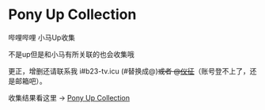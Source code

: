 # Pony Up Collection
哔哩哔哩 小马Up收集

不是up但是和小马有所关联的也会收集哦

更正，增删还请联系我 i#b23-tv.icu (#替换成@)~~或者 @[仪征](https://space.bilibili.com/359014614)~~（账号登不上了，还是邮箱吧）。

收集结果看这里 → [Pony Up Collection](https://b23-tv.icu/)

